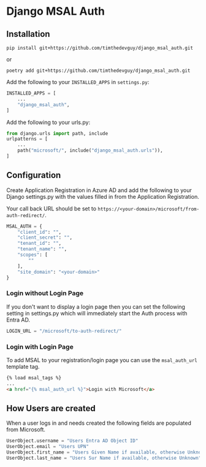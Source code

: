 # Django MSAL Auth

## Installation

```shell
pip install git+https://github.com/timthedevguy/django_msal_auth.git
```
or
```shell
poetry add git+https://github.com/timthedevguy/django_msal_auth.git
```

Add the following to your `INSTALLED_APPS` in `settings.py`:

```python
INSTALLED_APPS = [
    ...
    "django_msal_auth",
]
```

Add the following to your urls.py:

```python
from django.urls import path, include
urlpatterns = [
    ...
    path("microsoft/", include("django_msal_auth.urls")),
]
```

## Configuration

Create Application Registration in Azure AD and add the following to your Django settings.py with the values filled in from the Application Registration.

Your call back URL should be set to `https://<your-domain>/microsoft/from-auth-redirect/`.

```python
MSAL_AUTH = {
    "client_id": "",
    "client_secret": "",
    "tenant_id": "",
    "tenant_name": "",
    "scopes": [
        ""
    ],
    "site_domain": "<your-domain>"
}
```

### Login without Login Page

If you don't want to display a login page then you can set the following setting in settings.py which will immediately start the Auth process with Entra AD.

```python
LOGIN_URL = "/microsoft/to-auth-redirect/"
```

### Login with Login Page
To add MSAL to your registration/login page you can use the ```msal_auth_url``` template tag.

```html
{% load msal_tags %}
...
<a href="{% msal_auth_url %}">Login with Microsoft</a>
```

## How Users are created

When a user logs in and needs created the following fields are populated from Microsoft.

```python
UserObject.username = "Users Entra AD Object ID"
UserObject.email = "Users UPN"
UserObject.first_name = "Users Given Name if available, otherwise Unknown"
UserObject.last_name = "Users Sur Name if available, otherwise Unknown"
```